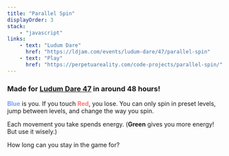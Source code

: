 ```yaml
---
title: "Parallel Spin"
displayOrder: 3
stack:
    - "javascript"
links:
    - text: "Ludum Dare"
      href: "https://ldjam.com/events/ludum-dare/47/parallel-spin"
    - text: "Play"
      href: "https://perpetuareality.com/code-projects/parallel-spin/"
---
```

### Made for [Ludum Dare 47](https://ldjam.com/events/ludum-dare/47) in around 48 hours!

**<span style="color: rgb(118, 161, 255);">Blue</span>** is you. If you touch **<span style="color: rgb(255, 118, 118);">Red</span>**, you lose. You can only spin in preset levels, jump between levels, and change the way you spin.

Each movement you take spends energy. (**Green** gives you more energy! But use it wisely.)

How long can you stay in the game for?